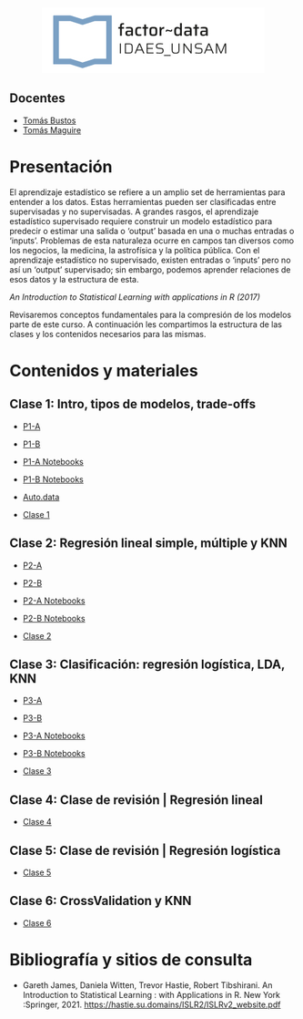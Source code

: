 <p align="center">
  <img src="img/logo-factor-data-solo.jpg"/>
</p>


## Docentes

- [Tomás Bustos]()
- [Tomás Maguire]()

# Presentación
El aprendizaje estadístico se refiere a un amplio set de herramientas para entender a los datos. Estas herramientas pueden ser clasificadas entre supervisadas y no supervisadas. A grandes rasgos, el aprendizaje estadístico supervisado requiere construir un modelo estadístico para predecir o estimar una salida o ‘output’ basada en una o muchas entradas o ‘inputs’. Problemas de esta naturaleza ocurre en campos tan diversos como los negocios, la medicina, la astrofísica y la política pública. Con el aprendizaje estadístico no supervisado, existen entradas o ‘inputs’ pero no así un ‘output’ supervisado; sin embargo, podemos aprender relaciones de esos datos y la estructura de esta. 

<em>An Introduction to Statistical Learning with applications in R (2017)</em>

Revisaremos conceptos fundamentales para la compresión de los modelos parte de este curso. A continuación les compartimos la estructura de las clases y los contenidos necesarios para las mismas.



# Contenidos y materiales
## Clase 1: Intro, tipos de modelos, trade-offs

- [P1-A](/clase1/notebooks/P1a.nb.html)
- [P1-B](/clase1/notebooks/P1b.nb.html)
- [P1-A Notebooks](/clase1/notebooks/P1a.Rmd)
- [P1-B Notebooks](/clase1/notebooks/P1b.Rmd)
- [Auto.data](/clase1/data/Auto.data)

- [Clase 1](/clase1.rar)

## Clase 2: Regresión lineal simple, múltiple y KNN

- [P2-A](/clase2/notebooks/P2a.nb.html)
- [P2-B](/clase2/notebooks/P2b.nb.html)
- [P2-A Notebooks](/clase2/notebooks/P2a.Rmd)
- [P2-B Notebooks](/clase2/notebooks/P2b.Rmd)

- [Clase 2](/clase2.rar)

## Clase 3: Clasificación: regresión logística, LDA, KNN

- [P3-A](/clase3/notebooks/P3a.nb.html)
- [P3-B](/clase3/notebooks/p3b.nb.html)
- [P3-A Notebooks](/clase3/notebooks/P3a.Rmd)
- [P3-B Notebooks](/clase3/notebooks/p3b.Rmd)

- [Clase 3](/clase3.rar)

## Clase 4: Clase de revisión | Regresión lineal

 - [Clase 4](/clase4_bkp.zip)

## Clase 5: Clase de revisión | Regresión logística

 - [Clase 5](/clase5_bkp.zip)

## Clase 6: CrossValidation y KNN

 - [Clase 6](/clase6.zip)

# Bibliografía y sitios de consulta

- Gareth James, Daniela Witten, Trevor Hastie, Robert Tibshirani. An Introduction to Statistical Learning : with Applications in R. New York :Springer, 2021. https://hastie.su.domains/ISLR2/ISLRv2_website.pdf

